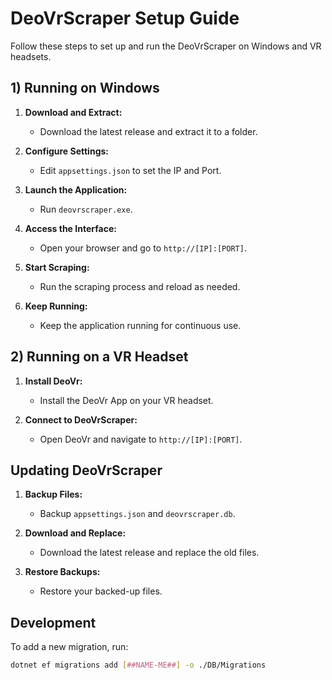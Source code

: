# DeoVrScraper Setup Guide

Follow these steps to set up and run the DeoVrScraper on Windows and VR headsets.

## 1) Running on Windows

1. **Download and Extract:**
   - Download the latest release and extract it to a folder.

2. **Configure Settings:**
   - Edit `appsettings.json` to set the IP and Port.

3. **Launch the Application:**
   - Run `deovrscraper.exe`.

4. **Access the Interface:**
   - Open your browser and go to `http://[IP]:[PORT]`.

5. **Start Scraping:**
   - Run the scraping process and reload as needed.

6. **Keep Running:**
   - Keep the application running for continuous use.

## 2) Running on a VR Headset

1. **Install DeoVr:**
   - Install the DeoVr App on your VR headset.

2. **Connect to DeoVrScraper:**
   - Open DeoVr and navigate to `http://[IP]:[PORT]`.

## Updating DeoVrScraper

1. **Backup Files:**
   - Backup `appsettings.json` and `deovrscraper.db`.

2. **Download and Replace:**
   - Download the latest release and replace the old files.

3. **Restore Backups:**
   - Restore your backed-up files.

## Development

To add a new migration, run:

```bash
dotnet ef migrations add [##NAME-ME##] -o ./DB/Migrations
